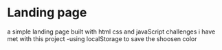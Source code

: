 # Landing page

a simple landing page built with html css and javaScript 
challenges i have met with this project
-using localStorage to save the shoosen color
